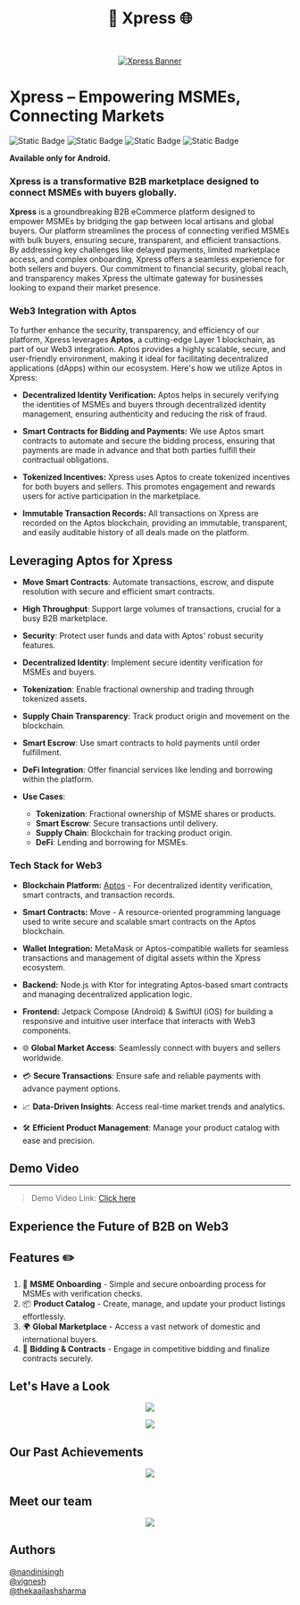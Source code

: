<h1 align="center"> 📲 Xpress 🌐 </h1> <br>
<p align="center">
  <a href="https://github.com/user-attachments/assets/bccf9978-0c68-48d4-a449-66929d079fc7">
    <img src="https://github.com/user-attachments/assets/bccf9978-0c68-48d4-a449-66929d079fc7" alt="Xpress Banner" border="0">
  </a>
</p>

# Xpress – Empowering MSMEs, Connecting Markets

![Static Badge](https://img.shields.io/badge/Kotlin-black?style=for-the-badge&logo=kotlin&logoColor=%237F52FF&labelColor=black)
![Static Badge](https://img.shields.io/badge/Jetpack_Compose-black?style=for-the-badge&logo=Jetpack%20Compose&logoColor=%234285F4&labelColor=black)
![Static Badge](https://img.shields.io/badge/Firebase-black?style=for-the-badge&logo=firebase&logoColor=%23FFCA28&labelColor=black)
![Static Badge](https://img.shields.io/badge/Pinecone-black?style=for-the-badge&logo=pinecone&logoColor=%23000000&labelColor=white)

**Available only for Android.**

### Xpress is a transformative B2B marketplace designed to connect MSMEs with buyers globally. 

**Xpress** is a groundbreaking B2B eCommerce platform designed to empower MSMEs by bridging the gap between local artisans and global buyers. Our platform streamlines the process of connecting verified MSMEs with bulk buyers, ensuring secure, transparent, and efficient transactions. By addressing key challenges like delayed payments, limited marketplace access, and complex onboarding, Xpress offers a seamless experience for both sellers and buyers. Our commitment to financial security, global reach, and transparency makes Xpress the ultimate gateway for businesses looking to expand their market presence.

### Web3 Integration with Aptos

To further enhance the security, transparency, and efficiency of our platform, Xpress leverages **Aptos**, a cutting-edge Layer 1 blockchain, as part of our Web3 integration. Aptos provides a highly scalable, secure, and user-friendly environment, making it ideal for facilitating decentralized applications (dApps) within our ecosystem. Here's how we utilize Aptos in Xpress:

- **Decentralized Identity Verification:** Aptos helps in securely verifying the identities of MSMEs and buyers through decentralized identity management, ensuring authenticity and reducing the risk of fraud.
  
- **Smart Contracts for Bidding and Payments:** We use Aptos smart contracts to automate and secure the bidding process, ensuring that payments are made in advance and that both parties fulfill their contractual obligations.

- **Tokenized Incentives:** Xpress uses Aptos to create tokenized incentives for both buyers and sellers. This promotes engagement and rewards users for active participation in the marketplace.

- **Immutable Transaction Records:** All transactions on Xpress are recorded on the Aptos blockchain, providing an immutable, transparent, and easily auditable history of all deals made on the platform.

## Leveraging Aptos for Xpress

- **Move Smart Contracts**: Automate transactions, escrow, and dispute resolution with secure and efficient smart contracts.
- **High Throughput**: Support large volumes of transactions, crucial for a busy B2B marketplace.
- **Security**: Protect user funds and data with Aptos' robust security features.
- **Decentralized Identity**: Implement secure identity verification for MSMEs and buyers.
- **Tokenization**: Enable fractional ownership and trading through tokenized assets.
- **Supply Chain Transparency**: Track product origin and movement on the blockchain.
- **Smart Escrow**: Use smart contracts to hold payments until order fulfillment.
- **DeFi Integration**: Offer financial services like lending and borrowing within the platform.

- **Use Cases**:
  - **Tokenization**: Fractional ownership of MSME shares or products.
  - **Smart Escrow**: Secure transactions until delivery.
  - **Supply Chain**: Blockchain for tracking product origin.
  - **DeFi**: Lending and borrowing for MSMEs.
  

### Tech Stack for Web3

- **Blockchain Platform:** [Aptos](https://aptos.dev/) - For decentralized identity verification, smart contracts, and transaction records.
  
- **Smart Contracts:** Move - A resource-oriented programming language used to write secure and scalable smart contracts on the Aptos blockchain.

- **Wallet Integration:** MetaMask or Aptos-compatible wallets for seamless transactions and management of digital assets within the Xpress ecosystem.

- **Backend:** Node.js with Ktor for integrating Aptos-based smart contracts and managing decentralized application logic.

- **Frontend:** Jetpack Compose (Android) & SwiftUI (iOS) for building a responsive and intuitive user interface that interacts with Web3 components.


- 🌐  **Global Market Access**: Seamlessly connect with buyers and sellers worldwide.
- 💳  **Secure Transactions**: Ensure safe and reliable payments with advance payment options.
- 📈  **Data-Driven Insights**: Access real-time market trends and analytics.
- 🛠️  **Efficient Product Management**: Manage your product catalog with ease and precision.

## Demo Video
__________________
> Demo Video Link: [Click here](https://drive.google.com/drive/folders/1JSsGOq1vH1mG0Gyw19a9nruHoszo_w03?usp=sharing)

## Experience the Future of B2B on Web3

## Features ✏️
1. 🏢 **MSME Onboarding** - Simple and secure onboarding process for MSMEs with verification checks.
2. 📦 **Product Catalog** - Create, manage, and update your product listings effortlessly.
3. 🌍 **Global Marketplace** - Access a vast network of domestic and international buyers.
4. 💼 **Bidding & Contracts** - Engage in competitive bidding and finalize contracts securely.


## Let's Have a Look

<p align="center">
  <a href="https://github.com/user-attachments/assets/3a87296c-e0fd-47fd-b22e-682118895be2">
    <img src="https://github.com/user-attachments/assets/3a87296c-e0fd-47fd-b22e-682118895be2" border="0"></a>
</p>

<p align="center">
  <a href="https://github.com/user-attachments/assets/0bc96806-89e6-483d-a4f0-af3c89f9555c">
    <img src="https://github.com/user-attachments/assets/0bc96806-89e6-483d-a4f0-af3c89f9555c" border="0"></a>
</p>




## Our Past Achievements

<p align="center">
  <a href="https://github.com/user-attachments/assets/d3e899b6-e593-44dc-a476-ec5f4493f5fe">
    <img src="https://github.com/user-attachments/assets/d3e899b6-e593-44dc-a476-ec5f4493f5fe" border="0"></a>
</p>

## Meet our team

<p align="center">
  <a href="https://github.com/user-attachments/assets/d5b8a664-4b61-4831-977b-795000616746">
    <img src="https://github.com/user-attachments/assets/d5b8a664-4b61-4831-977b-795000616746" border="0"></a>
</p>

## Authors
[@nandinisingh](https://linkedin.com/in/heyfromnandini)  
[@vignesh](https://linkedin.com/in/vigneshgadhari)  
[@thekaailashsharma](https://linkedin.com/in/thekaailashsharma)  
